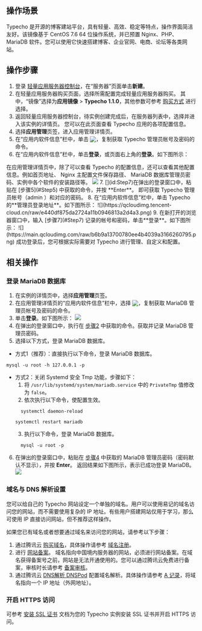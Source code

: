## 操作场景
Typecho 是开源的博客建站平台，具有轻量、高效、稳定等特点，操作界面简洁友好。该镜像基于 CentOS 7.6 64 位操作系统，并已预置 Nginx、PHP、MariaDB 软件。您可以使用它快速搭建博客、企业官网、电商、论坛等各类网站。

## 操作步骤
1. 登录 [轻量应用服务器控制台](https://console.cloud.tencent.com/lighthouse)，在“服务器”页面单击**新建**。
2. 在轻量应用服务器购买页面，选择所需配置完成轻量应用服务器购买。
其中，“镜像”选择为**应用镜像** > **Typecho 1.1.0**，其他参数可参考 [购买方式](https://cloud.tencent.com/document/product/1207/44580) 进行选择。
3. 返回轻量应用服务器控制台，待实例创建完成后，在服务器列表中，选择并进入该实例的详情页。
您可以在此页面查看 Typecho 应用的各项配置信息。
4. 选择**应用管理**页签，进入应用管理详情页。
5. [](id:Step5)在“应用内软件信息”栏中，单击 <img src="https://main.qcloudimg.com/raw/6603ab4f907562addb1c01596c6296cd.png" style="margin:-3px 0px">，复制获取 Typecho 管理员帐号及密码的命令。
6. 在“应用内软件信息”栏中，单击**登录**，或页面右上角的**登录**。如下图所示：
<dx-alert infotype="explain" title="">
在应用管理详情页中，除了可以查看 Typecho 的配置信息，还可以查看其他配置信息。例如首页地址、 Nginx 主配置文件保存路径、 MariaDB 数据库管理员密码、实例中各个软件的安装路径等。
</dx-alert>
<img src="https://qcloudimg.tencent-cloud.cn/raw/82aeb32c830dea2ed5adae48f8398df5.png"/>
7. [](id:Step7)在弹出的登录窗口中，粘贴在 [步骤5](#Step5) 中获取的命令，并按 **Enter**。
即可获取 Typecho 管理员帐号（admin ）和对应的密码。
8. 在“应用内软件信息”栏中，单击 Typecho 的**管理员登录地址**。如下图所示：
![](https://qcloudimg.tencent-cloud.cn/raw/e440df875da2724a11b0946813a2d4a3.png)
9. 在新打开的浏览器窗口中，输入 [步骤7](#Step7) 记录的帐号和密码，单击**登录**。如下图所示：
![](https://main.qcloudimg.com/raw/b6b9a13700780ee4b4039a3166260795.png)
成功登录后，您可根据实际需要对 Typecho 进行管理、自定义和配置。

## 相关操作

### 登录 MariaDB 数据库
1. 在实例的详情页中，选择**应用管理**页签。
2. [](id:Step2)在应用管理详情页的“应用内软件信息”栏中，选择 <img src="https://main.qcloudimg.com/raw/6603ab4f907562addb1c01596c6296cd.png" style="margin:-3px 0px">，复制获取 MariaDB 管理员帐号及密码的命令。
3. 单击**登录**。如下图所示：
![](https://main.qcloudimg.com/raw/ec988d321e6cac648014f840712139f2.png)
4. [](id:Step4)在弹出的登录窗口中，执行在 [步骤2](#Step2) 中获取的命令。获取并记录 MariaDB 管理员密码。
5. 选择以下方式，登录 MariaDB 数据库。
 - 方式1（推荐）：直接执行以下命令，登录 MariaDB 数据库。
 ```
mysql -u root -h 127.0.0.1 -p
```
 - 方式2：关闭 Systemd 安全 Tmp 功能，步骤如下：
    1. 将 `/usr/lib/systemd/system/mariadb.service` 中的 `PrivateTmp` 值修改为 `false`。
    2. 依次执行以下命令，使配置生效。
   ```
	 systemctl daemon-reload
	 ```
	 ```
	 systemctl restart mariadb
	 ```
	 3. 执行以下命令，登录 MariaDB 数据库。
   ```
	 mysql -u root -p
	 ```
6. 在弹出的登录窗口中，粘贴在 [步骤4](#Step4) 中获取的 MariaDB 管理员密码（密码默认不显示），并按 **Enter**。
返回结果如下图所示，表示已成功登录 MariaDB。
![](https://main.qcloudimg.com/raw/e70612aea8d9b7cc5ac5af653b5e7aae.png)


### 域名与 DNS 解析设置
您可以给自己的 Typecho 网站设定一个单独的域名。用户可以使用易记的域名访问您的网站，而不需要使用复杂的 IP 地址。有些用户搭建网站仅用于学习，那么可使用 IP 直接访问网站，但不推荐这样操作。

如果您已有域名或者想要通过域名来访问您的网站，请参考以下步骤：
1. 通过腾讯云 [购买域名](https://dnspod.cloud.tencent.com/?from=qcloud)，具体操作请参考 [域名注册](https://cloud.tencent.com/document/product/242/9595)。
2. 进行 [网站备案](https://cloud.tencent.com/product/ba?from=qcloudHpHeaderBa&fromSource=qcloudHpHeaderBa)。 
域名指向中国境内服务器的网站，必须进行网站备案。在域名获得备案号之前，网站是无法开通使用的。您可以通过腾讯云免费进行备案，审核时长请参考 [备案审核](https://cloud.tencent.com/document/product/243/19650)。
3. 通过腾讯云 [DNS解析 DNSPod](https://cloud.tencent.com/product/cns?from=qcloudHpHeaderCns&fromSource=qcloudHpHeaderCns) 配置域名解析。具体操作请参考 [A 记录](https://cloud.tencent.com/document/product/302/3449)，将域名指向一个 IP 地址（外网地址）。

### 开启 HTTPS 访问
可参考 [安装 SSL 证书](https://cloud.tencent.com/document/product/1207/47027) 文档为您的 Typecho 实例安装 SSL 证书并开启 HTTPS 访问。
